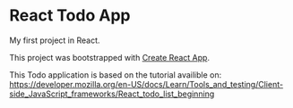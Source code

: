 # React Todo App

My first project in React.

This project was bootstrapped with [Create React App](https://github.com/facebook/create-react-app).

This Todo application is based on the tutorial availible on: https://developer.mozilla.org/en-US/docs/Learn/Tools_and_testing/Client-side_JavaScript_frameworks/React_todo_list_beginning
